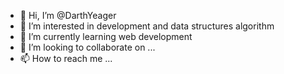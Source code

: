 - 👋 Hi, I’m @DarthYeager
- 👀 I’m interested in development and data structures algorithm
- 🌱 I’m currently learning web development
- 💞️ I’m looking to collaborate on ...
- 📫 How to reach me ...

<!---
DarthYeager/DarthYeager is a ✨ special ✨ repository because its `README.md` (this file) appears on your GitHub profile.
You can click the Preview link to take a look at your changes.
--->
